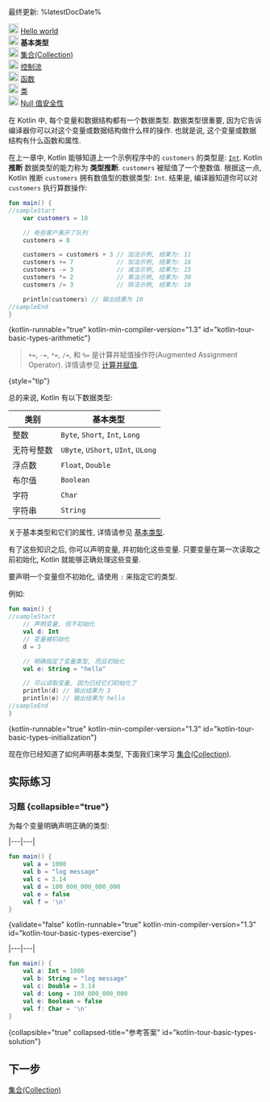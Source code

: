 [//]: # (title: 基本类型)

最终更新: %latestDocDate%

<tldr>
    <p><img src="icon-1-done.svg" width="20" alt="第 1 步" /> <a href="kotlin-tour-hello-world.md">Hello world</a><br />
        <img src="icon-2.svg" width="20" alt="第 2 步" /> <strong>基本类型</strong><br />
        <img src="icon-3-todo.svg" width="20" alt="第 3 步" /> <a href="kotlin-tour-collections.md">集合(Collection)</a><br />
        <img src="icon-4-todo.svg" width="20" alt="第 4 步" /> <a href="kotlin-tour-control-flow.md">控制流</a><br />
        <img src="icon-5-todo.svg" width="20" alt="第 5 步" /> <a href="kotlin-tour-functions.md">函数</a><br />
        <img src="icon-6-todo.svg" width="20" alt="第 6 步" /> <a href="kotlin-tour-classes.md">类</a><br />
        <img src="icon-7-todo.svg" width="20" alt="第 7 步" /> <a href="kotlin-tour-null-safety.md">Null 值安全性</a></p>
</tldr>

在 Kotlin 中, 每个变量和数据结构都有一个数据类型.
数据类型很重要, 因为它告诉编译器你可以对这个变量或数据结构做什么样的操作.
也就是说, 这个变量或数据结构有什么函数和属性.

在上一章中, Kotlin 能够知道上一个示例程序中的 `customers` 的类型是: [`Int`](https://kotlinlang.org/api/latest/jvm/stdlib/kotlin/-int/).
Kotlin **推断** 数据类型的能力称为 **类型推断**.
`customers` 被赋值了一个整数值. 根据这一点, Kotlin 推断 `customers` 拥有数值型的数据类型: `Int`.
结果是, 编译器知道你可以对 `customers` 执行算数操作:

```kotlin
fun main() {
//sampleStart
    var customers = 10

    // 有些客户离开了队列
    customers = 8

    customers = customers + 3 // 加法示例, 结果为: 11
    customers += 7            // 加法示例, 结果为: 18
    customers -= 3            // 减法示例, 结果为: 15
    customers *= 2            // 乘法示例, 结果为: 30
    customers /= 3            // 除法示例, 结果为: 10

    println(customers) // 输出结果为 10
//sampleEnd
}
```
{kotlin-runnable="true" kotlin-min-compiler-version="1.3" id="kotlin-tour-basic-types-arithmetic"}

> `+=`, `-=`, `*=`, `/=`, 和 `%=` 是计算并赋值操作符(Augmented Assignment Operator).
> 详情请参见 [计算并赋值](operator-overloading.md#augmented-assignments).
>
{style="tip"}

总的来说, Kotlin 有以下数据类型:

| **类别** | **基本类型**                           |
|--------|------------------------------------|
| 整数     | `Byte`, `Short`, `Int`, `Long`     |
| 无符号整数  | `UByte`, `UShort`, `UInt`, `ULong` |
| 浮点数    | `Float`, `Double`                  |
| 布尔值    | `Boolean`                          |
| 字符     | `Char`                             |
| 字符串    | `String`                           |

关于基本类型和它们的属性, 详情请参见 [基本类型](basic-types.md).

有了这些知识之后, 你可以声明变量, 并初始化这些变量.
只要变量在第一次读取之前初始化, Kotlin 就能够正确处理这些变量.

要声明一个变量但不初始化, 请使用 `:` 来指定它的类型.

例如:

```kotlin
fun main() {
//sampleStart
    // 声明变量, 但不初始化
    val d: Int
    // 变量被初始化
    d = 3

    // 明确指定了变量类型, 而且初始化
    val e: String = "hello"

    // 可以读取变量, 因为已经它们初始化了
    println(d) // 输出结果为 3
    println(e) // 输出结果为 hello
//sampleEnd
}
```
{kotlin-runnable="true" kotlin-min-compiler-version="1.3" id="kotlin-tour-basic-types-initialization"}

现在你已经知道了如何声明基本类型, 下面我们来学习 [集合(Collection)](kotlin-tour-collections.md).

## 实际练习

### 习题 {collapsible="true"}

为每个变量明确声明正确的类型:

|---|---|
```kotlin
fun main() {
    val a = 1000
    val b = "log message"
    val c = 3.14
    val d = 100_000_000_000_000
    val e = false
    val f = '\n'
}
```
{validate="false" kotlin-runnable="true" kotlin-min-compiler-version="1.3" id="kotlin-tour-basic-types-exercise"}

|---|---|
```kotlin
fun main() {
    val a: Int = 1000
    val b: String = "log message"
    val c: Double = 3.14
    val d: Long = 100_000_000_000
    val e: Boolean = false
    val f: Char = '\n'
}
```
{collapsible="true" collapsed-title="参考答案" id="kotlin-tour-basic-types-solution"}

## 下一步

[集合(Collection)](kotlin-tour-collections.md)
